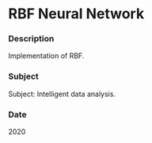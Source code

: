 # RBF Neural Network

### Description
Implementation of RBF.

### Subject
Subject: Intelligent data analysis.

### Date
2020
